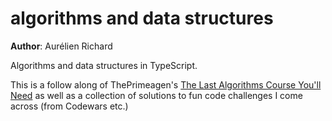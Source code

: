 # algorithms and data structures

**Author**: Aurélien Richard

Algorithms and data structures in TypeScript.

This is a follow along of ThePrimeagen's [The Last Algorithms Course You'll Need](https://frontendmasters.com/courses/algorithms/) as well as a collection of solutions to fun code challenges I come across (from Codewars etc.)
